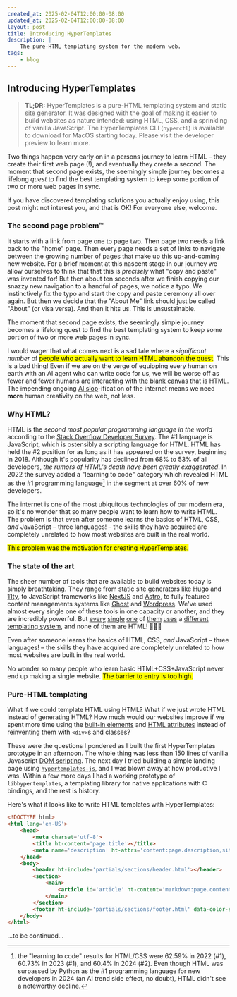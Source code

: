 ```yaml
---
created_at: 2025-02-04T12:00:00-08:00
updated_at: 2025-02-04T12:00:00-08:00
layout: post
title: Introducing HyperTemplates
description: |
    The pure-HTML templating system for the modern web.
tags:
    - blog
---
```


## Introducing HyperTemplates

> **TL;DR:** HyperTemplates is a pure-HTML templating system and static site generator. 
> It was designed with the goal of making it easier to build websites as nature intended: using HTML, CSS, and a sprinkling of vanilla JavaScript. 
> The HyperTemplates CLI (`hyperctl`) is available to download for MacOS starting today.
> Please visit the developer preview to learn more.

Two things happen very early on in a persons journey to learn HTML – they create their first web page (!), and eventually they create a second.
The moment that second page exists, the seemingly simple journey becomes a lifelong _quest_ to find the best templating system to keep some portion of two or more web pages in sync.

If you have discovered templating solutions you actually enjoy using, this post might not interest you, and that is OK!
For everyone else, welcome.

<!--more-->

### The second page problem&trade;

It starts with a link from page one to page two.
Then page two needs a link back to the "home" page.
Then every page needs a set of links to navigate between the growing number of pages that make up this up-and-coming new website.
For a brief moment at this nascent stage in our journey we allow ourselves to think that that this is _precisely_ what "copy and paste" was invented for!
But then about ten seconds after we finish copying our snazzy new navigation to a handful of pages, we notice a typo.
We instinctively fix the typo and start the copy and paste ceremony all over again.
But then we decide that the "About Me" link should just be called "About" (or visa versa).
And then it hits us.
This is unsustainable.

<pull-quote ht-element>

The moment that second page exists, the seemingly simple journey becomes a lifelong quest to find the best templating system to keep some portion of two or more web pages in sync.

</pull-quote>

I would wager that what comes next is a sad tale where a _significant number_ of <mark>people who actually want to learn HTML abandon the quest</mark>.
This is a bad thing!
Even if we are on the verge of equipping every human on earth with an AI agent who can write code for us, we will be worse off as fewer and fewer humans are interacting with [the blank canvas] that is HTML.
The <del>impending</del> ongoing [AI slop](https://en.wikipedia.org/wiki/AI_slop)-ification of the internet means we need **more** human creativity on the web, not less.

### Why HTML?

HTML is the _second most popular programming language in the world_ according to the [Stack Overflow Developer Survey].
The #1 language is JavaScript, which is ostensibly a scripting language for HTML.
HTML has held the #2 position for as long as it has appeared on the survey, beginning in 2018.
Although it's popularity has declined from 68% to 53% of all developers, _the rumors of HTML's death have been greatly exaggerated_.
In 2022 the survey added a "learning to code" category which revealed HTML as the #1 programming language[^1] in the segment at over 60% of new developers.

The internet is one of the most ubiquitous technologies of our modern era, so it's no wonder that so many people want to learn how to write HTML.
The problem is that even after someone learns the basics of HTML, CSS, _and_ JavaScript – three languages! – the skills they have acquired are completely unrelated to how most websites are built in the real world.

<mark>This problem was the motivation for creating HyperTemplates.</mark>

### The state of the art

The sheer number of tools that are available to build websites today is simply breathtaking.
They range from static site generators like [Hugo] and [11ty], to JavaScript frameworks like [NextJS] and [Astro], to fully featured content managements systems like [Ghost] and [Wordpress].
We've used almost every single one of these tools in one capacity or another, and they are incredibly powerful.
But [every](https://gohugo.io/templates/introduction/) [single](https://www.11ty.dev/docs/languages/liquid/#supported-features) [one](https://nextjs.org/docs/app/getting-started/layouts-and-pages) of [them](https://docs.astro.build/en/reference/astro-syntax/) [uses](https://handlebarsjs.com/guide/expressions.html#basic-usage) a [different templating system](https://developer.wordpress.org/themes/templates/introduction-to-templates/), and none of them are HTML! 🤦🏽‍♂️

<pull-quote ht-element>

Even after someone learns the basics of HTML, CSS, _and_ JavaScript – three languages! – the skills they have acquired are completely unrelated to how most websites are built in the real world.

</pull-quote>

No wonder so many people who learn basic HTML+CSS+JavaScript never end up making a single website.
<mark>The barrier to entry is too high.</mark>

### Pure-HTML templating

What if we could template HTML using HTML?
What if we just wrote HTML instead of generating HTML? 
How much would our websites improve if we spent more time using the [built-in elements] and [HTML attributes] instead of reinventing them with `<div>`s and classes?

These were the questions I pondered as I built the first HyperTemplates prototype in an afternoon.
The whole thing was less than 150 lines of vanilla Javascript [DOM scripting].
The next day I tried building a simple landing page using [`hypertemplates.js`], and I was blown away at how productive I was.
Within a few more days I had a working prototype of `libhypertemplates`, a templating library for native applications with C bindings, and the rest is history.

Here's what it looks like to write HTML templates with HyperTemplates:

<code-snippet ht-element filename='example.html' caption='An example HyperTemplates layout.'>

```html
<!DOCTYPE html>
<html lang='en-US'>
    <head>
        <meta charset='utf-8'>
        <title ht-content='page.title'></title>
        <meta name='description' ht-attrs='content:page.description,site.description'>
    </head>
    <body>
        <header ht-include='partials/sections/header.html'></header>
        <section>
            <main>
                <article id='article' ht-content='markdown:page.content'></article>
            </main>
        </section>
        <footer ht-include='partials/sections/footer.html' data-color-scheme='dark'></footer>
    </body>
</html>
```

</code-snippet>

...to be continued...


<!-- Links -->
[the blank canvas]: /blog/html-is-a-blank-canvas
[Stack Overflow Developer Survey]: https://survey.stackoverflow.co

[Hugo]: https://gohugo.io
[11ty]: https://www.11ty.dev
[Astro]: https://astro.build
[NextJS]: https://nextjs.org
[Ghost]: https://ghost.org
[Wordpress]: https://wordpress.org
[one billion dollars]: https://linktr.ee/blog/linktree-raise-alex-zaccaria-unicorn/
[built-in elements]: https://developer.mozilla.org/en-US/docs/Web/HTML/Element
[HTML attributes]: https://developer.mozilla.org/en-US/docs/Web/HTML/Attributes
[DOM scripting]: https://developer.mozilla.org/en-US/docs/Learn_web_development/Core/Scripting/DOM_scripting
[`hypertemplates.js`]: https://github.com/herdworks/hypertemplates-js

<!-- Footnotes -->
[^1]: the "learning to code" results for HTML/CSS were 62.59% in 2022 (#1), 60.73% in 2023 (#1), and 60.4% in 2024 (#2). 
      Even though HTML was surpassed by Python as the #1 programming language for new developers in 2024 (an AI trend side effect, no doubt), HTML didn't see a noteworthy decline.